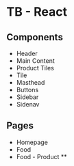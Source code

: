 # TB - React

## Components
* Header
* Main Content
* Product Tiles
* Tile
* Masthead
* Buttons
* Sidebar
* Sidenav

## Pages
* Homepage
* Food
* Food - Product **
